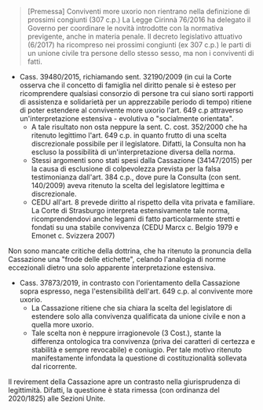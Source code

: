 >[Premessa] Conviventi more uxorio non rientrano nella definizione di prossimi congiunti (307 c.p.) La Legge Cirinnà 76/2016 ha delegato il Governo per coordinare le novità introdotte con la normativa previgente, anche in materia penale. Il decreto legislativo attuativo (6/2017) ha ricompreso nei prossimi congiunti (ex 307 c.p.) le parti di un unione civile tra persone dello stesso sesso, ma non i conviventi di fatti.

- Cass. 39480/2015, richiamando sent. 32190/2009 (in cui la Corte osserva che il concetto di famiglia nel diritto penale si è esteso per ricomprendere qualsiasi consorzio di persone tra cui siano sorti rapporti di assistenza e solidarietà per un apprezzabile periodo di tempo) ritiene di poter estendere al convivente more uxorio l'art. 649 c.p attraverso un'interpretazione estensiva - evolutiva o "socialmente orientata".
	- A tale risultato non osta neppure la sent. C. cost. 352/2000 che ha ritenuto legittimo l'art. 649 c.p. in quanto frutto di una scelta discrezionale possibile per il legislatore. Difatti, la Consulta non ha escluso la possibilità di un'interpretazione diversa della norma.
	- Stessi argomenti sono stati spesi dalla Cassazione (34147/2015) per la causa di esclusione di colpevolezza prevista per la falsa testimonianza dall'art. 384 c.p., dove pure la Consulta (con sent. 140/2009) aveva ritenuto la scelta del legislatore legittima e discrezionale.
	- CEDU all'art. 8 prevede diritto al rispetto della vita privata e familiare. La Corte di Strasburgo interpreta estensivamente tale norma, ricomprendendovi anche legami di fatto particolarmente stretti e fondati su una stabile convivenza (CEDU Marcx c. Belgio 1979 e Emonet c. Svizzera 2007)

Non sono mancate critiche della dottrina, che ha ritenuto la pronuncia della Cassazione una "frode delle etichette", celando l'analogia di norme eccezionali dietro una solo apparente interpretazione estensiva.

- Cass. 37873/2019, in contrasto con l'orientamento della Cassazione sopra espresso, nega l'estensibilità dell'art. 649 c.p. al convivente more uxorio.
	- La Cassazione ritiene che sia chiara la scelta del legislatore di estendere solo alla convivenza qualificata da unione civile e non a quella more uxorio.
	- Tale scelta non è neppure irragionevole (3 Cost.), stante la differenza ontologica tra convivenza (priva dei caratteri di certezza e stabilità e sempre revocabile) e coniugio. Per tale motivo ritenuto manifestamente infondata la questione di costituzionalità sollevata dal ricorrente.


Il revirement della Cassazione apre un contrasto nella giurisprudenza di legittimità. Difatti, la questione è stata rimessa (con ordinanza del 2020/1825) alle Sezioni Unite.
